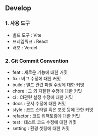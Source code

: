 ## Develop

### 1. 사용 도구

- 빌드 도구 : Vite
- 프레임워크 : React
- 배포 : Vercel

### 2. Git Commit Convention

- feat : 새로운 기능에 대한 커밋
- fix : 버그 수정에 대한 커밋
- build : 빌드 관련 파일 수정에 대한 커밋
- chore : 그 외 자잘한 수정에 대한 커밋
- ci : CI관련 설정 수정에 대한 커밋
- docs : 문서 수정에 대한 커밋
- style : 코드 스타일 혹은 포맷 등에 관한 커밋
- refactor : 코드 리팩토링에 대한 커밋
- test : 테스트 코드 수정에 대한 커밋
- setting : 환경 셋팅에 대한 커밋
